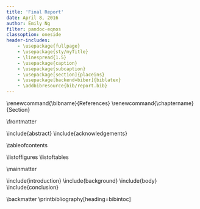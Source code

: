 ```yaml
---
title: 'Final Report'
date: April 8, 2016
author: Emily Ng
filter: pandoc-eqnos
classoption: oneside
header-includes:
    - \usepackage{fullpage}
    - \usepackage{sty/myTitle}
    - \linespread{1.5}
    - \usepackage{caption}
    - \usepackage{subcaption}
    - \usepackage[section]{placeins}
    - \usepackage[backend=biber]{biblatex}
    - \addbibresource{bib/report.bib}
---
```


\renewcommand{\bibname}{References}
\renewcommand{\chaptername}{Section}

\frontmatter

\include{abstract}
\include{acknowledgements}

\tableofcontents

\listoffigures
\listoftables

\mainmatter

\include{introduction}
\include{background}
\include{body}
\include{conclusion}

\backmatter
\printbibliography[heading=bibintoc]
